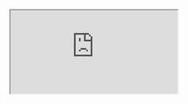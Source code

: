 <iframe src="https://crm.eblasoft.com.tr/?entryPoint=changeLog&exId=65487e0be0f573008" allowfullscreen></iframe>
